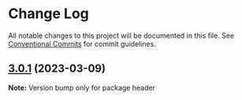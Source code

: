 # Change Log

All notable changes to this project will be documented in this file.
See [Conventional Commits](https://conventionalcommits.org) for commit guidelines.

## [3.0.1](https://github.com/kamen-kirilov/lerna-independent-version/compare/header@3.0.0...header@3.0.1) (2023-03-09)

**Note:** Version bump only for package header
